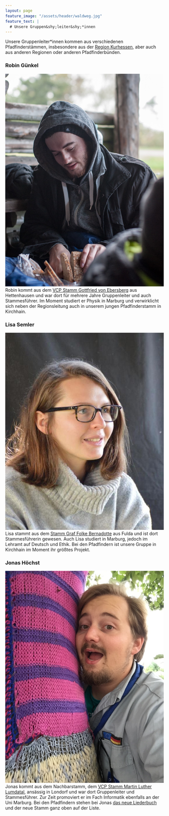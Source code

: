 ```yaml
---
layout: page
feature_image: "/assets/header/waldweg.jpg"
feature_text: |
  # Unsere Gruppen&shy;leiter&shy;*innen
---
```


Unsere Gruppenleiter*innen kommen aus verschiedenen Pfadfinderstämmen, insbesondere aus der [Region Kurhessen](https://vcp-kurhessen.info), aber auch aus anderen Regionen oder anderen Pfadfinderbünden.

### Robin Günkel

![Bild von Robin Günkel](/assets/gruppenleiterinnen/robin_1.jpg#person) Robin kommt aus dem [VCP Stamm Gottfried von Ebersberg](https://vcphettenhausen.wordpress.com/) aus Hettenhausen und war dort für mehrere Jahre Gruppenleiter und auch Stammesführer. Im Moment studiert er Physik in Marburg und verwirklicht sich neben der Regionsleitung auch in unserem jungen Pfadfinderstamm in Kirchhain.

### Lisa Semler

![Bild von Lisa Semler](/assets/gruppenleiterinnen/lisa_2.jpg#person) Lisa stammt aus dem [Stamm Graf Folke Bernadotte](http://vcp-fd.de) aus Fulda und ist dort Stammesführerin gewesen. Auch Lisa studiert in Marburg, jedoch im Lehramt auf Deutsch und Ethik. Bei den Pfadfindern ist unsere Gruppe in Kirchhain im Moment ihr größtes Projekt.

### Jonas Höchst

![Bild von Jonas Höchst](/assets/gruppenleiterinnen/jonas_1.jpg#person) Jonas kommt aus dem Nachbarstamm, dem [VCP Stamm Martin Luther Lumdatal](https://www.vcp-lumdatal.de), ansässig in Londorf und war dort Gruppenleiter und Stammesführer. Zur Zeit promoviert er im Fach Informatik ebenfalls an der Uni Marburg. Bei den Pfadfindern stehen bei Jonas [das neue Liederbuch](https://github.com/vcp-kurhessen/Pfadiralala-IV/) und der neue Stamm ganz oben auf der Liste. 
